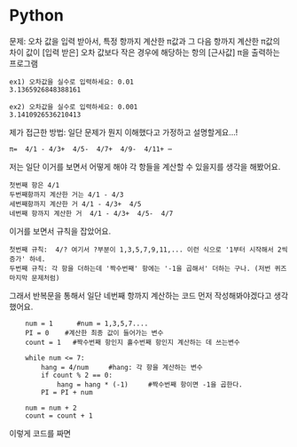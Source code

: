 # Python
문제:
오차 값을 입력 받아서, 특정 항까지 계산한 π값과 그 다음 항까지 계산한 π값의 차이 값이
[입력 받은] 오차 값보다 작은 경우에 해당하는 항의 [근사값] π을 출력하는 프로그램

    ex1) 오차값을 실수로 입력하세요: 0.01
    3.1365926848388161

    ex2) 오차값을 실수로 입력하세요: 0.001
    3.1410926536210413


제가 접근한 방법:
일단 문제가 뭔지 이해했다고 가정하고 설명할게요...!

    π=  4/1 - 4/3+  4/5-  4/7+  4/9-  4/11+ ⋯

저는 일단 이거를 보면서 어떻게 해야 각 항들을 계산할 수 있을지를 생각을 해봤어요. 


    첫번째 항은 4/1
    두번째항까지 계산한 거는 4/1 - 4/3
    세번째항까지 계산한 거 4/1 - 4/3+  4/5
    네번째 항까지 계산한 거  4/1 - 4/3+  4/5-  4/7


이거를 보면서 규칙을 잡았어요. 

    첫번째 규칙:  4/? 여기서 ?부분이 1,3,5,7,9,11,... 이런 식으로 '1부터 시작해서 2씩 증가' 하네. 
    두번째 규칙: 각 항을 더하는데 '짝수번째' 항에는 '-1을 곱해서' 더하는 구나. (저번 퀴즈 마지막 문제처럼)


그래서 반복문을 통해서 일단 네번째 항까지 계산하는 코드 먼저 작성해봐야겠다고 생각했어요.

```{.python}
    num = 1      #num = 1,3,5,7.... 
    PI = 0    #계산한 최종 값이 들어가는 변수 
    count = 1   #짝수번째 항인지 홀수번째 항인지 계산하는 데 쓰는변수 
    
    while num <= 7: 
        hang = 4/num     #hang: 각 항을 계산하는 변수 
        if count % 2 == 0: 
            hang = hang * (-1)     #짝수번째 항이면 -1을 곱한다. 
        PI = PI + num 

    num = num + 2 
    count = count + 1 
```
  
이렇게 코드를 짜면

